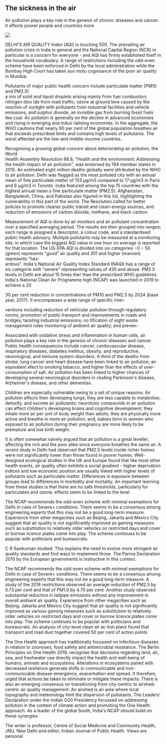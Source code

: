 ## The sickness in the air

Air pollution plays a key role in the genesis of chronic diseases and cancer. It affects poorer people and countries more

![](_page_0_Picture_2.jpeg)

DELHI'S AIR QUALITY Index (AQI) is touching 500. The prevailing air pollution crisis in India in general and the National Capital Region (NCR) in particular is a concern for everyone - and AQI has firmly established itself in the household vocabulary. A range of restrictions including the odd-even scheme have been enforced in Delhi by the local administration while the Bombay High Court has taken suo motu cognisance of the poor air quality in Mumbai.

Pollutants of major public health concern include particulate matter (PM10 and PM2.5)<br>a mix of solid and liquid droplets arising mainly from fuel combustion; nitrogen diox ide from road traffic; ozone at ground leve caused by the reaction of sunlight with pollutants from industrial facilities and vehicle emissions; and sulphur dioxide, an invisible gas from burning fossil fuels like coal. Air pollution is generally on the decline in advanced economies and rising in emerging and indus rialising economies. In the aggregate, the WHO cautions that nearly 90 per cent of the global population breathes air that exceeds prescribed limits and contains high levels of pollutants. The worst affected are the low-and middle-income countries.

Recognising a growing global concern about deteriorating air pollution, the World<br>Health Assembly Resolution 68.8, "Health and the environment: Addressing the health impact of air pollution", was endorsed by 194 member states in 2015. An estimated eight million deaths globally were attributed by the WHO to air pollution. Delhi was flagged as the most polluted city with an annual mean of fine particulate matter of 153 µg/m3 compared to 17 µg/m3 in Paris and 8 µg/m3 in Toronto. India featured among the top 15 countries with the highest annual mean o fine particulate matter (PM2.5). Afghanistan, Bangladesh, China, and Pakistan also figured in this list, highlighting the vulnerability in this part of the world. The Resolution called for better policies to promote cleaner public transit and clean-energy sources, and reduction of emissions of carbon dioxide, methane, and black carbon.

Measurement of AQI is done by air monitors and air pollutant concentration over a specified averaging period. The results are then grouped into ranges; each range is assigned a descriptor, a colour code, and a standardised public health advisory. Multiple pollutants may be measured at a monitoring site, in which case the biggest AQI value in one hour on average is reported for that location. The US-EPA AQI is divided into six categories  $-0-50$  (green) represents "good" air quality and 301 and higher (maroon) represents "haz-<br>ardous". India's National Air Quality Index Standard (NAQI) has a range of six categorie with "severe" representing values of 430 and above. PM2.5 levels in Delhi are about 15 times ther than the prescribed WHO guidelines<br>India's National Clean Air Programme high (NCAP) was launched in 2019 to achieve a 20

30 per cent reduction in concentrations of PM10 and PM2.5 by 2024 (base year, 2017). It encompasses a wide range of specific inter-

ventions including reduction of vehicular pollution through regulatory norms, promotion of public transport and improvements in roads and bridges; tackling industrial emissions; no tification of eight waste management rules monitoring of ambient air quality; and preven-

Associated with oxidative stress and inflammation in human cells, air pollution plays a key role in the genesis of chronic diseases and cancer. Public health consequences include cancer, cardiovascular disease, respiratory diseases, diabetes mellitus, obesity, and reproductive, neurological, and immune system disorders. A third of the deaths from stroke, lung cancer and heart disease have been linked to air pollution; an equivalent efect to smoking tobacco, and higher than the effects of over-consumption of salt. Air pollution has been linked to higher chances of developing several neurological disorders in cluding Parkinson's disease, Alzheimer's disease, and other dementias.

Children are especially vulnerable owing to a set of unique reasons: Air pollution affects their developing lungs; they are less capable to metabolise, detoxify, and excrete air pollutants; neurotoxic compounds in air pollution can affect children's developing brains and cognitive development; they inhale more air per unit of body weight than adults; they are physically more active and breathe in more air pollution; and, babies born to women who exposed to air pollution during their pregnancy are more likely to be premature and low birth weight.

It is often somewhat naively argued that air pollution is a great leveller, affecting the rich and the poor alike since everyone breathes the same air. A recent study in Delhi had observed that PM2.5 levels inside richer homes were not significantly lower than those found in poorer homes. Well-designed ecological studies in the UK and Europe found that like most other health events, air quality often exhibits a social gradient - higher deprivation indices and low economic position are usually linked with higher levels of pollutants such as particulate matter. Differences in exposure between groups lead to differences in morbidity and mortality. An important learning from these studies is that there are no safe thresholds, particularly for particulates and ozone; effects seem to be linked to the level

The NCAP recommends the odd-even scheme with minimal exemptions for Delhi in case of Severe+ conditions. There seems to be a consensus among engineering experts that this may not be a good long-term measure. Experience from other megacities such as Beijing, Jakarta and Mexico City suggest that air quality is not significantly improved as gaming measures such as substitution to relatively older vehicles on restricted days and cover or borrow licence plates come into play. The scheme continues to be popular with politicians and bureaucrats.

C R Sasikuman studied. This explains the need to evolve more stringent air quality standards and find ways to implement those. The Parma Declaration<br>2010 by the European governments is instructive in this context.

The NCAP recommends the odd-even scheme with minimal exemptions for Delhi in case of Severe+ conditions. There seems to be a consensus among engineering experts that this may not be a good long-term measure. A study of the 2016 restrictions observed an average reduction of PM2.5 by 5.73 per cent and that of PM1.0 by 4.70 per cent. Another study observed substantial reduction in tailpipe emissions without any improvement in overall ambient air quality. Experience from other megacities such as Beijing, Jakarta and Mexico City suggest that air quality is not significantly improved as various gaming measures such as substitution to relatively older vehicles on restricted days and cover or borrow licence plates come into play. The scheme continues to be popular with politicians and bureaucrats. An analysis of city-level clean air ac tion plans found that transport and road dust together covered 50 per cent of action points

The One Health approach has traditionally focussed on infectious diseases in relation to zoonoses, food safety and antimicrobial resistance. The Berlin Principles on One Health 2019, recognise that decisions regarding land, air, sea, and freshwater use directly impact the health and well-being of humans, animals and ecosystems. Alterations in ecosystems paired with decreased resilience generate shifts in communicable and non-communicable disease emergence, exacerbation and spread. It therefore, urged that actions be taken to eliminate or mitigate these impacts. There is also an emerging consensus on transitioning from city-centric to airshed-centric air quality management. An airshed is an area where local topography and meteorology limit the dispersion of pollutants. The Leaders' Declaration under the Indian G20 Presidency focussed on addressing pollution in the context of climate action and promoting the One Health approach. As a leader of the global South, India's NCAP should build on these synergies.

The writer is professor, Centre of Social Medicine and Community Health, JNU, New Delhi and editor, Indian Journal of Public Health. Views are personal